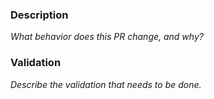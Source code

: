 ### Description 

<!-- https://confluentinc.atlassian.net/browse/DEVX- -->

_What behavior does this PR change, and why?_


### Validation

_Describe the validation that needs to be done._

<!-- Uncomment any of the following that are required -->
<!-- - [ ] Documentation -->
<!-- - [ ] cp-all-in-one -->
<!-- - [ ] cp-all-in-one-cloud -->
<!-- - [ ] cp-all-in-one-community -->
